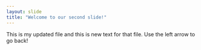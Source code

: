 ```yaml
---
layout: slide
title: "Welcome to our second slide!"
---
```

This is my updated file and this is new text for that file.
Use the left arrow to go back!
